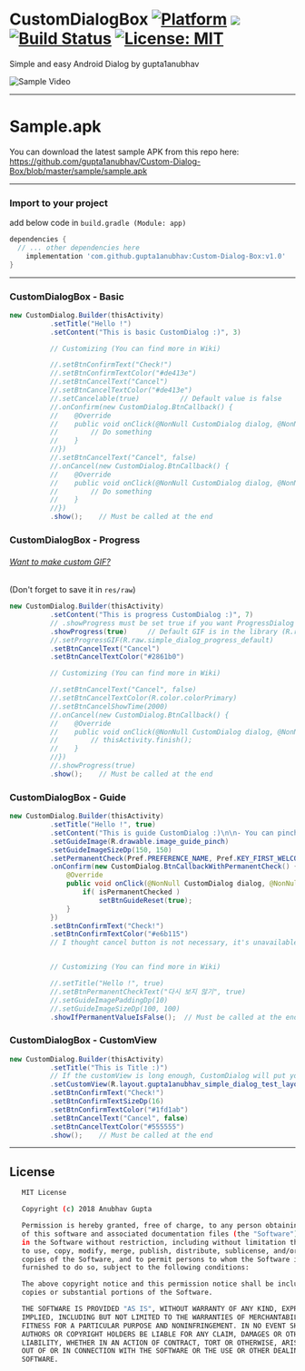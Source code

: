 # CustomDialogBox [![Platform](https://img.shields.io/badge/Platform-Android-green.svg)]() [![](https://jitpack.io/v/gupta1anubhav/Custom-Dialog-Box.svg)](https://jitpack.io/#gupta1anubhav/Custom-Dialog-Box) [![Build Status](https://img.shields.io/teamcity/codebetter/bt428.svg)]() [![License: MIT](https://img.shields.io/badge/License-MIT-red.svg)](https://opensource.org/licenses/MIT)

Simple and easy Android Dialog by gupta1anubhav

![Sample Video](https://thumbs.gfycat.com/PowerlessTameCassowary-size_restricted.gif)

---
# Sample.apk
You can download the latest sample APK from this repo here: https://github.com/gupta1anubhav/Custom-Dialog-Box/blob/master/sample/sample.apk

---
### Import to your project
add below code in `build.gradle (Module: app)`
```gradle
dependencies {
  // ... other dependencies here
    implementation 'com.github.gupta1anubhav:Custom-Dialog-Box:v1.0'
}
```
---

### CustomDialogBox - Basic

```java
new CustomDialog.Builder(thisActivity)
          .setTitle("Hello !")
          .setContent("This is basic CustomDialog :)", 3)

          // Customizing (You can find more in Wiki)

          //.setBtnConfirmText("Check!")
          //.setBtnConfirmTextColor("#de413e")
          //.setBtnCancelText("Cancel")
          //.setBtnCancelTextColor("#de413e")
          //.setCancelable(true)          // Default value is false
          //.onConfirm(new CustomDialog.BtnCallback() {
          //    @Override
          //    public void onClick(@NonNull CustomDialog dialog, @NonNull CustomDialog.BtnAction which) {
          //        // Do something
          //    }
          //})
          //.setBtnCancelText("Cancel", false)
          //.onCancel(new CustomDialog.BtnCallback() {
          //    @Override
          //    public void onClick(@NonNull CustomDialog dialog, @NonNull CustomDialog.BtnAction which) {
          //        // Do something
          //    }
          //})
          .show();    // Must be called at the end
```


### CustomDialogBox - Progress

###### [Want to make custom GIF?](https://loading.io/)
(Don't forget to save it in `res/raw`)
```java
new CustomDialog.Builder(thisActivity)
          .setContent("This is progress CustomDialog :)", 7)
          // .showProgress must be set true if you want ProgressDialog
          .showProgress(true)     // Default GIF is in the library (R.raw.simple_dialog_progress_default)
          //.setProgressGIF(R.raw.simple_dialog_progress_default)
          .setBtnCancelText("Cancel")
          .setBtnCancelTextColor("#2861b0")

          // Customizing (You can find more in Wiki)

          //.setBtnCancelText("Cancel", false)
          //.setBtnCancelTextColor(R.color.colorPrimary)
          //.setBtnCancelShowTime(2000)
          //.onCancel(new CustomDialog.BtnCallback() {
          //    @Override
          //    public void onClick(@NonNull CustomDialog dialog, @NonNull CustomDialog.BtnAction which) {
          //        // thisActivity.finish();
          //    }
          //})
          //.showProgress(true)
          .show();    // Must be called at the end
```


### CustomDialogBox - Guide

```java
new CustomDialog.Builder(thisActivity)
          .setTitle("Hello !", true)
          .setContent("This is guide CustomDialog :)\n\n- You can pinch the view !")
          .setGuideImage(R.drawable.image_guide_pinch)
          .setGuideImageSizeDp(150, 150)
          .setPermanentCheck(Pref.PREFERENCE_NAME, Pref.KEY_FIRST_WELCOME)
          .onConfirm(new CustomDialog.BtnCallbackWithPermanentCheck() {
              @Override
              public void onClick(@NonNull CustomDialog dialog, @NonNull CustomDialog.BtnAction which, boolean isPermanentChecked) {
                  if( isPermanentChecked )
                      setBtnGuideReset(true);
              }
          })
          .setBtnConfirmText("Check!")
          .setBtnConfirmTextColor("#e6b115")
          // I thought cancel button is not necessary, it's unavailable unless there're requests


          // Customizing (You can find more in Wiki)

          //.setTitle("Hello !", true)
          //.setBtnPermanentCheckText("다시 보지 않기", true)
          //.setGuideImagePaddingDp(10)
          //.setGuideImageSizeDp(100, 100)
          .showIfPermanentValueIsFalse();  // Must be called at the end (if permanentCheck is necessary)
```


### CustomDialogBox - CustomView

```java
new CustomDialog.Builder(thisActivity)
          .setTitle("This is Title :)")
          // If the customView is long enough, CustomDialog will put your layout in the ScrollView automatically
          .setCustomView(R.layout.gupta1anubhav_simple_dialog_test_layout_custom_long)
          .setBtnConfirmText("Check!")
          .setBtnConfirmTextSizeDp(16)
          .setBtnConfirmTextColor("#1fd1ab")
          .setBtnCancelText("Cancel", false)
          .setBtnCancelTextColor("#555555")
          .show();    // Must be called at the end
```
---

License
-------
```sh
   MIT License

   Copyright (c) 2018 Anubhav Gupta

   Permission is hereby granted, free of charge, to any person obtaining a copy
   of this software and associated documentation files (the "Software"), to deal
   in the Software without restriction, including without limitation the rights
   to use, copy, modify, merge, publish, distribute, sublicense, and/or sell
   copies of the Software, and to permit persons to whom the Software is
   furnished to do so, subject to the following conditions:

   The above copyright notice and this permission notice shall be included in all
   copies or substantial portions of the Software.

   THE SOFTWARE IS PROVIDED "AS IS", WITHOUT WARRANTY OF ANY KIND, EXPRESS OR
   IMPLIED, INCLUDING BUT NOT LIMITED TO THE WARRANTIES OF MERCHANTABILITY,
   FITNESS FOR A PARTICULAR PURPOSE AND NONINFRINGEMENT. IN NO EVENT SHALL THE
   AUTHORS OR COPYRIGHT HOLDERS BE LIABLE FOR ANY CLAIM, DAMAGES OR OTHER
   LIABILITY, WHETHER IN AN ACTION OF CONTRACT, TORT OR OTHERWISE, ARISING FROM,
   OUT OF OR IN CONNECTION WITH THE SOFTWARE OR THE USE OR OTHER DEALINGS IN THE
   SOFTWARE.
```